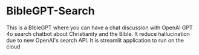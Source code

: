 # BibleGPT-Search

This is a BIbleGPT where you can have a chat discussion with OpenAI GPT 4o search chatbot about Christianity and the Bible.  It reduce hallucination due to new OpenAI's search API. 
It is streamlit application to run on the cloud
